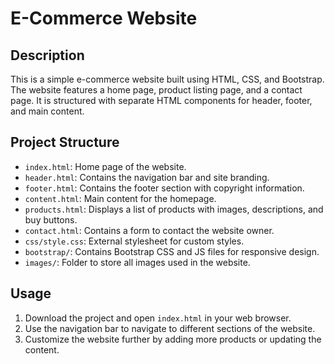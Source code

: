# E-Commerce Website

## Description

This is a simple e-commerce website built using HTML, CSS, and Bootstrap. The website features a home page, product listing page, and a contact page. It is structured with separate HTML components for header, footer, and main content.

## Project Structure

- `index.html`: Home page of the website.
- `header.html`: Contains the navigation bar and site branding.
- `footer.html`: Contains the footer section with copyright information.
- `content.html`: Main content for the homepage.
- `products.html`: Displays a list of products with images, descriptions, and buy buttons.
- `contact.html`: Contains a form to contact the website owner.
- `css/style.css`: External stylesheet for custom styles.
- `bootstrap/`: Contains Bootstrap CSS and JS files for responsive design.
- `images/`: Folder to store all images used in the website.

## Usage

1. Download the project and open `index.html` in your web browser.
2. Use the navigation bar to navigate to different sections of the website.
3. Customize the website further by adding more products or updating the content.
